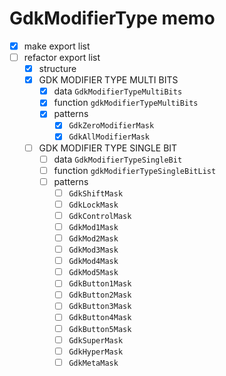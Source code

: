GdkModifierType memo
=====================

* [x] make export list
* [ ] refactor export list
	+ [x] structure
	+ [x] GDK MODIFIER TYPE MULTI BITS
		- [x] data `GdkModifierTypeMultiBits`
		- [x] function `gdkModifierTypeMultiBits`
		- [x] patterns
			* [x] `GdkZeroModifierMask`
			* [x] `GdkAllModifierMask`
	+ [ ] GDK MODIFIER TYPE SINGLE BIT
		- [ ] data `GdkModifierTypeSingleBit`
		- [ ] function `gdkModifierTypeSingleBitList`
		- [ ] patterns
			* [ ] `GdkShiftMask`
			* [ ] `GdkLockMask`
			* [ ] `GdkControlMask`
			* [ ] `GdkMod1Mask`
			* [ ] `GdkMod2Mask`
			* [ ] `GdkMod3Mask`
			* [ ] `GdkMod4Mask`
			* [ ] `GdkMod5Mask`
			* [ ] `GdkButton1Mask`
			* [ ] `GdkButton2Mask`
			* [ ] `GdkButton3Mask`
			* [ ] `GdkButton4Mask`
			* [ ] `GdkButton5Mask`
			* [ ] `GdkSuperMask`
			* [ ] `GdkHyperMask`
			* [ ] `GdkMetaMask`
